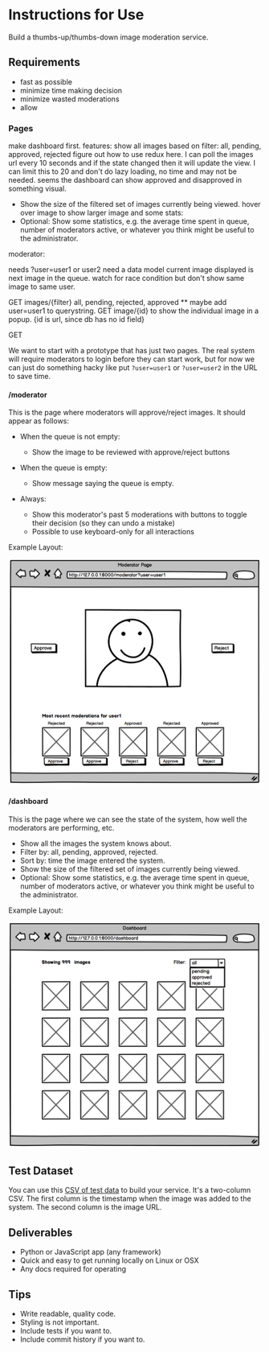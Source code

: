 # Instructions for Use

Build a thumbs-up/thumbs-down image moderation service.

## Requirements
 - fast as possible
 - minimize time making decision
 - minimize wasted moderations
 - allow

### Pages

make dashboard first.
features:
show all images based on filter: all, pending, approved, rejected
figure out how to use redux here.
I can poll the images url every 10 seconds and if the state changed then it will update the view.
I can limit this to 20 and don't do lazy loading, no time and may not be needed.
seems the dashboard can show approved and disapproved in something visual.

* Show the size of the filtered set of images currently being viewed.
hover over image to show larger image and some stats:
* Optional: Show some statistics, e.g. the average time spent in queue, number of moderators active, or whatever you think might be useful to the administrator.


moderator:

needs ?user=user1 or user2
need a data model
current image displayed is next image in the queue.
watch for race condition but don't show same image to same user.

GET images/{filter}   all, pending, rejected, approved
** maybe add user=user1 to querystring.
GET image/{id} to show the individual image in a popup. {id is url, since db has no id field}

GET

We want to start with a prototype that has just two pages. The real system will require moderators to login before they can start work, but for now we can just do something hacky like put `?user=user1` or `?user=user2` in the URL to save time.

#### /moderator

This is the page where moderators will approve/reject images. It should appear as follows:

* When the queue is not empty:
  * Show the image to be reviewed with approve/reject buttons

* When the queue is empty:
  * Show message saying the queue is empty.

* Always:
  * Show this moderator's past 5 moderations with buttons to toggle their decision (so they can undo a mistake)
  * Possible to use keyboard-only for all interactions

Example Layout:

![Example Layout](example_layout_moderator_page.png)

#### /dashboard

This is the page where we can see the state of the system, how well the moderators are performing, etc.

* Show all the images the system knows about.
* Filter by: all, pending, approved, rejected.
* Sort by: time the image entered the system.
* Show the size of the filtered set of images currently being viewed.
* Optional: Show some statistics, e.g. the average time spent in queue, number of moderators active, or whatever you think might be useful to the administrator.

Example Layout:

![Example Layout](example_layout_dashboard_page.png)

## Test Dataset

You can use this [CSV of test data](https://d3ous0vnp05zqm.cloudfront.net/manual_uploads/moderation_challenge/images.csv) to build your service. It's a two-column CSV. The first column is the timestamp when the image was added to the system. The second column is the image URL.

## Deliverables

* Python or JavaScript app (any framework)
* Quick and easy to get running locally on Linux or OSX
* Any docs required for operating

## Tips

* Write readable, quality code.
* Styling is not important.
* Include tests if you want to.
* Include commit history if you want to.
